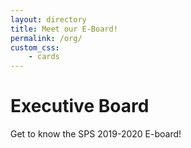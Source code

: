 ```yaml
---
layout: directory
title: Meet our E-Board!
permalink: /org/
custom_css:
    - cards
---
```


# Executive Board

Get to know the SPS 2019-2020 E-board!